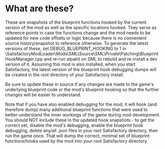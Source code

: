 # What are these?

These are snapshots of the blueprint functions hooked by the current version of the mod as well as the specific locations hooked.  They serve as reference points in case the functions change and the mod needs to be updated for new code offsets or logic because there is no convenient source history/snapshot to reference otherwise.  To generate the latest versions of these, set DEBUG_BLUEPRINT_HOOKING to 1 in \SatisfactoryModLoader\Mods\SML\Source\SML\Private\Patching\BlueprintHookManager.cpp and re-run alpakit on SML to rebuild and re-install a dev version of it.  Assuming this mod is also installed, when you start Satisfactory, the latest version of the blueprint hook debugging dumps will be created in the root directory of your Satisfactory install.

Be sure to update these in source if any changes are made to the game's underlying blueprint code or the mod's blueprint hooking so that the further changes will be easier to understand.

Note that if you have also enabled debugging for the mod, it will hook (and therefore dump) many additional blueprint functions that were used to better-understand the inner workings of the game during mod development.  You should NOT include these in the updated hook snapshots - to get the correct set, disable the mod's debugging, enable the blueprint hook debugging, delete any/all .json files in your root Satisfactory directory, then run the game once.  That will dump the correct, minimal set of blueprint functions/hooks used by the mod into your root Satisfactory directory.
